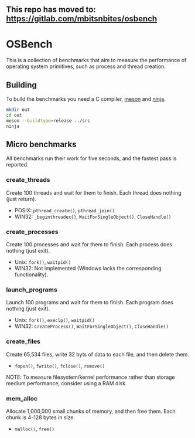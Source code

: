 ## This repo has moved to: https://gitlab.com/mbitsnbites/osbench

# OSBench

This is a collection of benchmarks that aim to measure the performance of operating system primitives, such as process and thread creation.

## Building

To build the benchmarks you need a C compiler, [meson](http://mesonbuild.com/) and [ninja](https://ninja-build.org/).

```bash
mkdir out
cd out
meson --buildtype=release ../src
ninja
```

## Micro benchmarks

All benchmarks run their work for five seconds, and the fastest pass is reported.

### create_threads

Create 100 threads and wait for them to finish. Each thread does nothing (just return).

* POSIX: `pthread_create()`, `pthread_join()`
* WIN32: `_beginthreadex()`, `WaitForSingleObject()`, `CloseHandle()`

### create_processes

Create 100 processes and wait for them to finish. Each process does nothing (just exit).

* Unix: `fork()`, `waitpid()`
* WIN32: Not implemented (Windows lacks the corresponding functionality).

### launch_programs

Launch 100 programs and wait for them to finish. Each program does nothing (just exit).

* Unix: `fork()`, `execlp()`, `waitpid()`
* WIN32: `CreateProcess()`, `WaitForSingleObject()`, `CloseHandle()`

### create_files

Create 65,534 files, write 32 byts of data to each file, and then delete them.

* `fopen()`, `fwrite()`, `fclose()`, `remove()`

NOTE: To measure filesystem/kernel performance rather than storage medium performance, consider using a RAM disk.

### mem_alloc

Allocate 1,000,000 small chunks of memory, and then free them. Each chunk is 4-128 bytes in size.

* `malloc()`, `free()`

